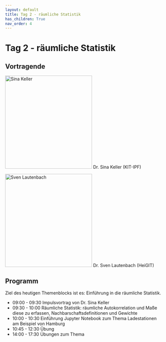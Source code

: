 ```yaml
---
layout: default
title: Tag 2 - räumliche Statistik
has_children: True 
nav_order: 4
---
```


# Tag 2 - räumliche Statistik
## Vortragende

<p>
<img src="https://raw.githubusercontent.com/heikalab/urbandatascience/main/images/keller.jpg" alt="Sina Keller" style="align:left; width:280px;height:300px;">
Dr. Sina Keller (KIT-IPF)
</p>

<p>
<img src="https://raw.githubusercontent.com/heikalab/urbandatascience/main/images/lautenbach.jpg" alt="Sven Lautenbach" style="align:left; width:280px;height:300px;">
Dr. Sven Lautenbach (HeiGIT)
</p>

## Programm
Ziel des heutigen Themenblocks ist es: Einführung in die räumliche Statistik.
*	09:00 - 09:30 Impulsvortrag von Dr. Sina Keller
*	09:30 - 10:00 Räumliche Statistik: räumliche Autokorrelation und Maße diese zu erfassen, Nachbarschaftsdefinitionen und Gewichte
*	10:00 - 10:30 Einführung Jupyter Notebook zum Thema Ladestationen am Beispiel von Hamburg
* 10:45 - 12:30 Übung
* 14:00 - 17:30 Übungen zum Thema
